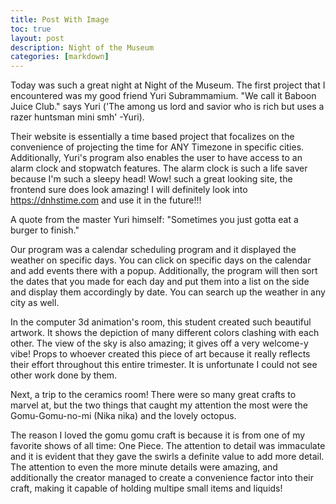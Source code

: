 ```yaml
---
title: Post With Image
toc: true
layout: post
description: Night of the Museum
categories: [markdown]
---
```


Today was such a great night at Night of the Museum. The first project that I encountered was my good friend Yuri Subrammamium. "We call it Baboon Juice Club." says Yuri ('The among us lord and savior who is rich but uses a razer huntsman mini smh' -Yuri).

Their website is essentially a time based project that focalizes on the convenience of projecting the time for ANY Timezone in specific cities. Additionally, Yuri's program also enables the user to have access to an alarm clock and stopwatch features. The alarm clock is such a life saver because I'm such a sleepy head! Wow! such a great looking site, the frontend sure does look amazing! I will definitely look into https://dnhstime.com and use it in the future!!!

A quote from the master Yuri himself: "Sometimes you just gotta eat a burger to finish."


Our program was a calendar scheduling program and it displayed the weather on specific days. You can click on specific days on the calendar and add events there with a popup. Additionally, the program will then sort the dates that you made for each day and put them into a list on the side and display them accordingly by date. You can search up the weather in any city as well.

In the computer 3d animation's room, this student created such beautiful artwork. It shows the depiction of many different colors clashing with each other. The view of the sky is also amazing; it gives off a very welcome-y vibe! Props to whoever created this piece of art because it really reflects their effort throughout this entire trimester. It is unfortunate I could not see other work done by them.



Next, a trip to the ceramics room! There were so many great crafts to marvel at, but the two things that caught my attention the most were the Gomu-Gomu-no-mi (Nika nika) and the lovely octopus.

The reason I loved the gomu gomu craft is because it is from one of my favorite shows of all time: One Piece. The attention to detail was immaculate and it is evident that they gave the swirls a definite value to add more detail. The attention to even the more minute details were amazing, and additionally the creator managed to create a convenience factor into their craft, making it capable of holding multipe small items and liquids! 

